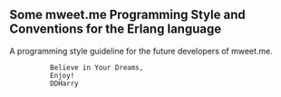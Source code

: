 Some mweet.me Programming Style and Conventions for the Erlang language
-----------------------------------------------------------------------




A programming style guideline for the future developers of mweet.me.



              Believe in Your Dreams,
              Enjoy!
              DDHarry
              

